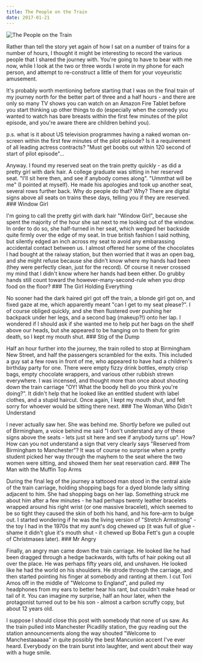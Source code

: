```yaml
---
title: The People on the Train
date: 2017-01-21
---
```


![The People on the Train](https://source.unsplash.com/cckf4TsHAuw/1600x900)

Rather than tell the story yet again of how I sat on a number of trains for a number of hours, I thought it might be interesting to record the various people that I shared the journey with. You're going to have to bear with me now, while I look at the two or three words I wrote in my phone for each person, and attempt to re-construct a little of them for your voyeuristic amusement.

It's probably worth mentioning before starting that I was on the final train of my journey north for the better part of three and a half hours - and there are only so many TV shows you can watch on an Amazon Fire Tablet before you start thinking up other things to do (especially when the comedy you wanted to watch has bare breasts within the first few minutes of the pilot episode, and you're aware there are children behind you).

p.s. what is it about US television programmes having a naked woman on-screen within the first few minutes of the pilot episode? Is it a requirement of all leading actress contracts? "Must get boobs out within 120 second of start of pilot episode"...

Anyway. I found my reserved seat on the train pretty quickly - as did a pretty girl with dark hair. A college graduate was sitting in her reserved seat. "I'll sit here then, and see if anybody comes along". "Ummthat will be me" (I pointed at myself). He made his apologies and took up another seat, several rows further back. Why do people do that? Why? There are digital signs above all seats on trains these days, telling you if they are reserved. ### Window Girl

I'm going to call the pretty girl with dark hair "Window Girl", because she spent the majority of the hour she sat next to me looking out of the window. In order to do so, she half-turned in her seat, which wedged her backside quite firmly over the edge of my seat. In true british fashion I said nothing, but silently edged an inch across my seat to avoid any embarassing accidental contact between us. I almost offered her some of the chocolates I had bought at the raiway station, but then worried that it was an open bag, and she might refuse because she didn't know where my hands had been (they were perfectly clean, just for the record). Of course it never crossed my mind that I didn't know where her hands had been either. Do grubby hands still count toward the however-many-second-rule when you drop food on the floor? ### The Girl Holding Everything

No sooner had the dark haired girl got off the train, a blonde girl got on, and fixed gaze at me, which apparently meant "can I get to my seat please?". I of course obliged quickly, and she then flustered over pushing her backpack under her legs, and a second bag (makeup?!) onto her lap. I wondered if I should ask if she wanted me to help put her bags on the shelf above our heads, but she appeared to be hanging on to them for grim death, so I kept my mouth shut. ### Stig of the Dump

Half an hour further into the journey, the train rolled to stop at Birmingham New Street, and half the passengers scrambled for the exits. This included a guy sat a few rows in front of me, who appeared to have had a children's birthday party for one. There were empty fizzy drink bottles, empty crisp bags, empty chocolate wrappers, and various other rubbish strewn everywhere. I was incensed, and thought more than once about shouting down the train carriage "OY! What the boody hell do you think you're doing?". It didn't help that he looked like an entitled student with label clothes, and a stupid haircut. Once again, I kept my mouth shut, and felt sorry for whoever would be sitting there next. ### The Woman Who Didn't Understand

I never actually saw her. She was behind me. Shortly before we pulled out of Birmingham, a voice behind me said "I don't understand any of these signs above the seats - lets just sit here and see if anybody turns up". How? How can you not understand a sign that very clearly says "Reserved from Birmingham to Manchester"? It was of course no surprise when a pretty student picked her way through the mayhem to the seat where the two women were sitting, and showed them her seat reservation card. ### The Man with the Muffin Top Arms

During the final leg of the journey a tattooed man stood in the central aisle of the train carriage, holding shopping bags for a dyed blonde lady sitting adjacent to him. She had shopping bags on her lap. Something struck me about him after a few minutes - he had perhaps twenty leather bracelets wrapped around his right wrist (or one massive bracelet), which seemed to be so tight they caused the skin of both his hand, and his fore-arm to bulge out. I started wondering if he was the living version of "Stretch Armstrong" - the toy I had in the 1970s that my aunt's dog chewed up (it was full of glue - shame it didn't glue it's mouth shut - it chewed up Boba Fett's gun a couple of Christmases later). ### Mr Angry

Finally, an angry man came down the train carriage. He looked like he had been dragged through a hedge backwards, with tufts of hair poking out all over the place. He was perhaps fifty years old, and unshaven. He looked like he had the world on his shoulders. He strode through the carriage, and then started pointing his finger at somebody and ranting at them. I cut Tori Amos off in the middle of "Welcome to England", and pulled my headphones from my ears to better hear his rant, but couldn't make head or tail of it. You can imagine my surprise, half an hour later, when the protagonist turned out to be his son - almost a carbon scruffy copy, but about 12 years old.

I suppose I should close this post with somebody that none of us saw. As the train pulled into Manchester Picadilly station, the guy reading out the station announcements along the way shouted "Welcome to Manchestaaaaaa" in quite possibly the best Mancunion accent I've ever heard. Everybody on the train burst into laughter, and went about their way with a huge smile.